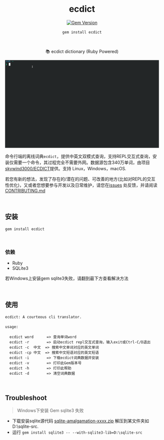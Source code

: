 <div align="center">

# ecdict

[![Gem Version](https://badge.fury.io/rb/ecdict.svg)](https://rubygems.org/gems/ecdict) 

```bash
gem install ecdict
```

<br>

📚 ecdict dictionary (Ruby Powered)

![screencast](./images/screencast.gif)

</div>


命令行端的离线词典`ecdict`，提供中英文双模式查询，支持REPL交互式查询，安装仅需要一个命令，其过程完全不需要外网。数据源包含340万单词，由项目[skywind3000/ECDICT](https://github.com/skywind3000/ECDICT)提供。支持 Linux，Windows，macOS.

若您有新的想法，发现了存在的/潜在的问题、可改善的地方(比如对REPL的交互性优化)，又或者您想要参与开发以及日常维护，请您在[issues](https://gitee.com/RubyKids/rbenv-cn/issues) 处反馈，并请阅读[CONTRIBUTING.md](./CONTRIBUTING.md)

<br>

## 安装

```bash
gem install ecdict
```

<br>

### 依赖

- Ruby
- SQLite3

若Windows上安装gem sqlite3失败，请翻到最下方查看解决方法

<br>


## 使用

```
ecdict: A courteous cli translator.

usage:

  ecdict word      => 查询单词word
  ecdict -r        => 启动ecdict repl交互式查询，输入exit或Ctrl-C/D退出
  ecdict -c  中文  => 搜索中文单词对应的英文单词
  ecdict -cp 中文  => 搜索中文短语对应的英文短语
  ecdict -i        => 下载ecdict词典数据并安装
  ecdict -v        => 打印此Gem版本号
  ecdict -h        => 打印此帮助
  ecdict -d        => 清空词典数据

```

<br>

## Troubleshoot

> Windows下安装 Gem sqlite3 失败

- 下载安装sqlite源代码 [sqlite-amalgamation-xxxx.zip](https://sqlite.org/download.html) 解压到某文件夹如D:\sqlite-src.
- 运行 `gem install sqlite3 -- --with-sqlite3-lib=D:\sqlite-src`


